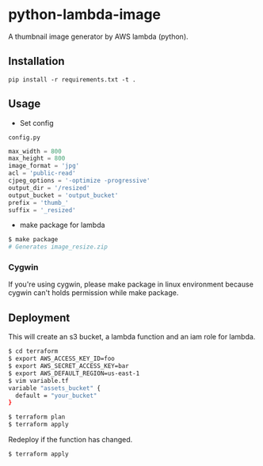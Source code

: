 # python-lambda-image

A thumbnail image generator by AWS lambda (python).

## Installation


```
pip install -r requirements.txt -t .
```

## Usage

- Set config

`config.py`

```python
max_width = 800
max_height = 800
image_format = 'jpg'
acl = 'public-read'
cjpeg_options = '-optimize -progressive'
output_dir = '/resized'
output_bucket = 'output_bucket'
prefix = 'thumb_'
suffix = '_resized'
```

- make package for lambda


```bash
$ make package
# Generates image_resize.zip
```

### Cygwin

If you're using cygwin, please make package in linux environment because cygwin can't holds permission while make package.

## Deployment

This will create an s3 bucket, a lambda function and an iam role for lambda.

```bash
$ cd terraform
$ export AWS_ACCESS_KEY_ID=foo
$ export AWS_SECRET_ACCESS_KEY=bar
$ export AWS_DEFAULT_REGION=us-east-1
$ vim variable.tf
variable "assets_bucket" {
  default = "your_bucket"
}

$ terraform plan
$ terraform apply
```

Redeploy if the function has changed.

```
$ terraform apply
```
